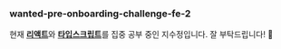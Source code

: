 ### wanted-pre-onboarding-challenge-fe-2

현재 <u>**리액트**</u>와 <u>**타입스크립트**</u>를 집중 공부 중인 지수정입니다. 잘 부탁드립니다! 🙏
